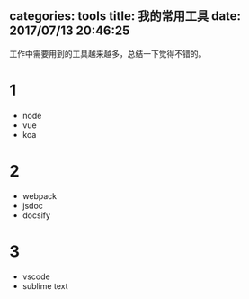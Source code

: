 categories: tools
title: 我的常用工具
date: 2017/07/13 20:46:25
---

工作中需要用到的工具越来越多，总结一下觉得不错的。

<!--more-->

# 1
- node
- vue
- koa

# 2
- webpack
- jsdoc
- docsify

# 3
- vscode
- sublime text
